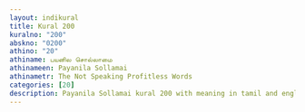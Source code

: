 ```yaml
---
layout: indikural
title: Kural 200
kuralno: "200"
abskno: "0200"
athino: "20"
athiname: பயனில சொல்லாமை
athinameen: Payanila Sollamai
athinametr: The Not Speaking Profitless Words
categories: [20]
description: Payanila Sollamai kural 200 with meaning in tamil and english 
---
```


